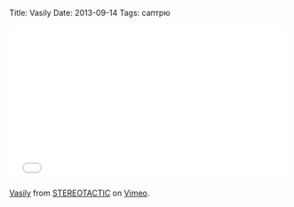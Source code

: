 Title: Vasily
Date: 2013-09-14
Tags: саптрю

<div class="text"><iframe src="//player.vimeo.com/video/73873609?badge=0" width="500" height="281" frameborder="0" webkitallowfullscreen="webkitallowfullscreen" mozallowfullscreen="mozallowfullscreen" allowfullscreen="allowfullscreen"></iframe> <p><a href="http://vimeo.com/73873609">Vasily</a> from <a href="http://vimeo.com/stereotactic">STEREOTACTIC</a> on <a href="https://vimeo.com">Vimeo</a>.</p></div>